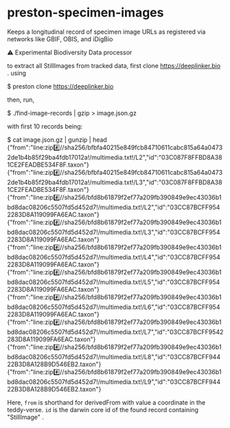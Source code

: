 # preston-specimen-images
Keeps a longitudinal record of specimen image URLs as registered via networks like GBIF, OBIS, and iDigBio

:warning: Experimental Biodiversity Data processor

to extract all StillImages from tracked data, first clone https://deeplinker.bio . using

$ preston clone https://deeplinker.bio

then, run,

$ ./find-image-records | gzip > image.json.gz


with first 10 records being:

$ cat image.json.gz | gunzip | head 
{"from":"line:zip:hash://sha256/bfbfa40215e849fcb84710611cabc815a64a04732de1b4b85f29ba4fdb17012a!/multimedia.txt!/L2","id":"03C087F8FFBD8A381CE2FEADBE534F8F.taxon"}
{"from":"line:zip:hash://sha256/bfbfa40215e849fcb84710611cabc815a64a04732de1b4b85f29ba4fdb17012a!/multimedia.txt!/L3","id":"03C087F8FFBD8A381CE2FEADBE534F8F.taxon"}
{"from":"line:zip:hash://sha256/bfd8b61879f2ef77a209fb390849e9ec43036b1bd8dac08206c5507fd5d452d7!/multimedia.txt!/L2","id":"03CC87BCFF9542283D8A119099FA6EAC.taxon"}
{"from":"line:zip:hash://sha256/bfd8b61879f2ef77a209fb390849e9ec43036b1bd8dac08206c5507fd5d452d7!/multimedia.txt!/L3","id":"03CC87BCFF9542283D8A119099FA6EAC.taxon"}
{"from":"line:zip:hash://sha256/bfd8b61879f2ef77a209fb390849e9ec43036b1bd8dac08206c5507fd5d452d7!/multimedia.txt!/L4","id":"03CC87BCFF9542283D8A119099FA6EAC.taxon"}
{"from":"line:zip:hash://sha256/bfd8b61879f2ef77a209fb390849e9ec43036b1bd8dac08206c5507fd5d452d7!/multimedia.txt!/L5","id":"03CC87BCFF9542283D8A119099FA6EAC.taxon"}
{"from":"line:zip:hash://sha256/bfd8b61879f2ef77a209fb390849e9ec43036b1bd8dac08206c5507fd5d452d7!/multimedia.txt!/L6","id":"03CC87BCFF9542283D8A119099FA6EAC.taxon"}
{"from":"line:zip:hash://sha256/bfd8b61879f2ef77a209fb390849e9ec43036b1bd8dac08206c5507fd5d452d7!/multimedia.txt!/L7","id":"03CC87BCFF9542283D8A119099FA6EAC.taxon"}
{"from":"line:zip:hash://sha256/bfd8b61879f2ef77a209fb390849e9ec43036b1bd8dac08206c5507fd5d452d7!/multimedia.txt!/L8","id":"03CC87BCFF94422B3D8A128B9D546EB2.taxon"}
{"from":"line:zip:hash://sha256/bfd8b61879f2ef77a209fb390849e9ec43036b1bd8dac08206c5507fd5d452d7!/multimedia.txt!/L9","id":"03CC87BCFF94422B3D8A128B9D546EB2.taxon"}


Here, ```from``` is shorthand for derivedFrom with value a coordinate in the teddy-verse. ```id``` is the darwin core id of the found record containing "StillImage" .


